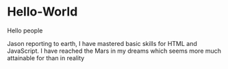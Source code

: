 # Hello-World

Hello people

Jason reporting to earth, I have mastered basic skills for HTML and JavaScript.
I have reached the Mars in my dreams which seems more much attainable for than in reality

